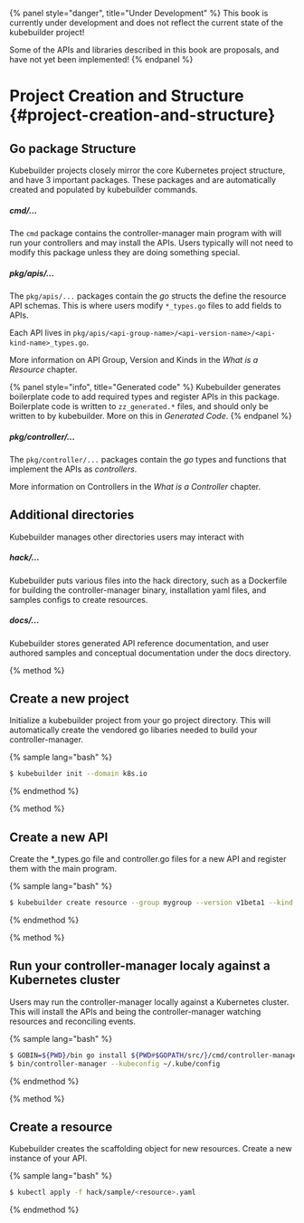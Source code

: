 {% panel style="danger", title="Under Development" %}
This book is currently under development and does not reflect the current state of
the kubebuilder project!

Some of the APIs and libraries described in this book are proposals, and have not yet
been implemented!
{% endpanel %}

# Project Creation and Structure {#project-creation-and-structure}

## Go package Structure

Kubebuilder projects closely mirror the core Kubernetes project structure, and have 3 important
packages.  These packages and are automatically created and populated by kubebuilder commands.

##### cmd/...

The `cmd` package contains the controller-manager main program with will run your controllers
and may install the APIs.  Users typically will not need to modify this package unless they
are doing something special.

##### pkg/apis/...

The `pkg/apis/...` packages contain the *go* structs the define the resource API schemas.  This
is where users modify `*_types.go` files to add fields to APIs.

Each API lives in `pkg/apis/<api-group-name>/<api-version-name>/<api-kind-name>_types.go`.

More information on API Group, Version and Kinds in the *What is a Resource* chapter.

{% panel style="info", title="Generated code" %}
Kubebuilder generates boilerplate code to add required types and register APIs in this package.
Boilerplate code is written to `zz_generated.*` files, and should only be written to
by kubebuilder.  More on this in *Generated Code*.
{% endpanel %}

##### pkg/controller/...

The `pkg/controller/...` packages contain the *go* types and functions that implement the
APIs as *controllers*.

More information on Controllers in the *What is a Controller* chapter.

## Additional directories

Kubebuilder manages other directories users may interact with

##### hack/...

Kubebuilder puts various files into the hack directory, such as a Dockerfile for building the
controller-manager binary, installation yaml files, and samples configs to create resources.

##### docs/...

Kubebuilder stores generated API reference documentation, and user authored samples and
conceptual documentation under the docs directory.

{% method %}
## Create a new project

Initialize a kubebuilder project from your go project directory.  This will automatically create the
vendored go libaries needed to build your controller-manager.

{% sample lang="bash" %}
```bash
$ kubebuilder init --domain k8s.io
```
{% endmethod %}

{% method %}
## Create a new API

Create the *_types.go file and controller.go files for a new API and register them with
the main program.

{% sample lang="bash" %}
```bash
$ kubebuilder create resource --group mygroup --version v1beta1 --kind MyKind
```
{% endmethod %}

{% method %}
## Run your controller-manager localy against a Kubernetes cluster

Users may run the controller-manager locally against a Kubernetes cluster.  This will
install the APIs and being the controller-manager watching resources and reconciling events.

{% sample lang="bash" %}
```bash
$ GOBIN=${PWD}/bin go install ${PWD#$GOPATH/src/}/cmd/controller-manager
$ bin/controller-manager --kubeconfig ~/.kube/config
```
{% endmethod %}

{% method %}
## Create a resource

Kubebuilder creates the scaffolding object for new resources.  Create a new instance
of your API.

{% sample lang="bash" %}
```bash
$ kubectl apply -f hack/sample/<resource>.yaml
```
{% endmethod %}

